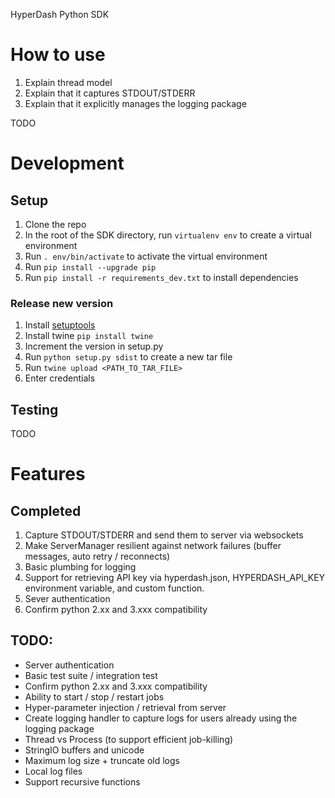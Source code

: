 HyperDash Python SDK

# How to use
1) Explain thread model
2) Explain that it captures STDOUT/STDERR
3) Explain that it explicitly manages the logging package

TODO

# Development

## Setup

1) Clone the repo
2) In the root of the SDK directory, run `virtualenv env` to create a virtual environment
3) Run `. env/bin/activate` to activate the virtual environment
4) Run `pip install --upgrade pip`
5) Run `pip install -r requirements_dev.txt` to install dependencies

### Release new version

1) Install [setuptools](https://packaging.python.org/tutorials/installing-packages/)
2) Install twine `pip install twine`
3) Increment the version in setup.py
4) Run `python setup.py sdist` to create a new tar file
5) Run `twine upload <PATH_TO_TAR_FILE>`
6) Enter credentials

## Testing
TODO


# Features

## Completed

1) Capture STDOUT/STDERR and send them to server via websockets
2) Make ServerManager resilient against network failures (buffer messages, auto retry / reconnects)
3) Basic plumbing for logging
4) Support for retrieving API key via hyperdash.json, HYPERDASH_API_KEY environment variable, and custom function.
5) Sever authentication
6) Confirm python 2.xx and 3.xxx compatibility

## TODO:

- Server authentication
- Basic test suite / integration test
- Confirm python 2.xx and 3.xxx compatibility
- Ability to start / stop / restart jobs
- Hyper-parameter injection / retrieval from server
- Create logging handler to capture logs for users already using the logging package
- Thread vs Process (to support efficient job-killing)
- StringIO buffers and unicode
- Maximum log size + truncate old logs
- Local log files
- Support recursive functions
